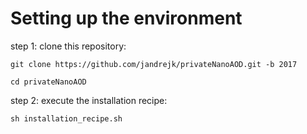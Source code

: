 # Setting up the environment
step 1: clone this repository:

`git clone https://github.com/jandrejk/privateNanoAOD.git -b 2017`

`cd privateNanoAOD`

step 2: execute the installation recipe:

`sh installation_recipe.sh`
